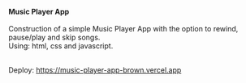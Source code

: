 <strong>Music Player App</strong></br></br>
Construction of a simple Music Player App with the option to rewind, pause/play and skip songs.</br>
Using: html, css and javascript.</br></br>

Deploy: https://music-player-app-brown.vercel.app
